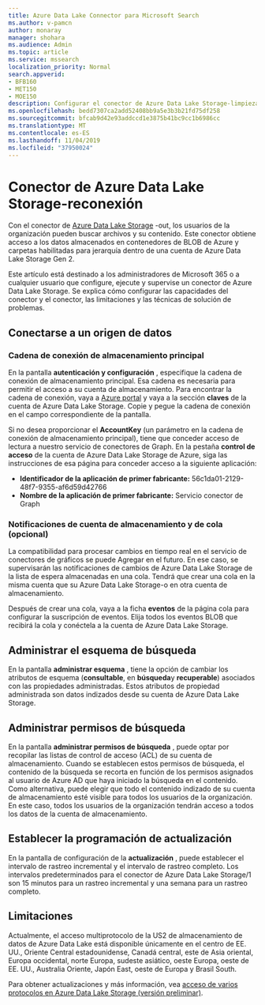 ```yaml
---
title: Azure Data Lake Connector para Microsoft Search
ms.author: v-pamcn
author: monaray
manager: shohara
ms.audience: Admin
ms.topic: article
ms.service: mssearch
localization_priority: Normal
search.appverid:
- BFB160
- MET150
- MOE150
description: Configurar el conector de Azure Data Lake Storage-limpieza para Microsoft Search
ms.openlocfilehash: bedd7307ca2add52408bb9a5e3b3b21fd75df258
ms.sourcegitcommit: bfcab9d42e93addccd1e3875b41bc9cc1b6986cc
ms.translationtype: MT
ms.contentlocale: es-ES
ms.lasthandoff: 11/04/2019
ms.locfileid: "37950024"
---
```

# <a name="azure-data-lake-storage-gen2-connector"></a>Conector de Azure Data Lake Storage-reconexión

Con el conector de [Azure Data Lake Storage](https://docs.microsoft.com/azure/storage/blobs/data-lake-storage-introduction) -out, los usuarios de la organización pueden buscar archivos y su contenido. Este conector obtiene acceso a los datos almacenados en contenedores de BLOB de Azure y carpetas habilitadas para jerarquía dentro de una cuenta de Azure Data Lake Storage Gen 2.

Este artículo está destinado a los administradores de Microsoft 365 o a cualquier usuario que configure, ejecute y supervise un conector de Azure Data Lake Storage. Se explica cómo configurar las capacidades del conector y el conector, las limitaciones y las técnicas de solución de problemas.

## <a name="connect-to-a-data-source"></a>Conectarse a un origen de datos

### <a name="primary-storage-connection-string"></a>Cadena de conexión de almacenamiento principal 
En la pantalla **autenticación y configuración** , especifique la cadena de conexión de almacenamiento principal. Esa cadena es necesaria para permitir el acceso a su cuenta de almacenamiento. Para encontrar la cadena de conexión, vaya a [Azure portal](https://ms.portal.azure.com/#home) y vaya a la sección **claves** de la cuenta de Azure Data Lake Storage. Copie y pegue la cadena de conexión en el campo correspondiente de la pantalla.

Si no desea proporcionar el **AccountKey** (un parámetro en la cadena de conexión de almacenamiento principal), tiene que conceder acceso de lectura a nuestro servicio de conectores de Graph. En la pestaña **control de acceso** de la cuenta de Azure Data Lake Storage de Azure, siga las instrucciones de esa página para conceder acceso a la siguiente aplicación:
* **Identificador de la aplicación de primer fabricante:** 56c1da01-2129-48f7-9355-af6d59d42766
* **Nombre de la aplicación de primer fabricante:** Servicio conector de Graph

### <a name="storage-account-and-queue-notifications-optional"></a>Notificaciones de cuenta de almacenamiento y de cola (opcional)
La compatibilidad para procesar cambios en tiempo real en el servicio de conectores de gráficos se puede Agregar en el futuro. En ese caso, se supervisarán las notificaciones de cambios de Azure Data Lake Storage de la lista de espera almacenadas en una cola. Tendrá que crear una cola en la misma cuenta que su Azure Data Lake Storage-o en otra cuenta de almacenamiento.

Después de crear una cola, vaya a la ficha **eventos** de la página cola para configurar la suscripción de eventos. Elija todos los eventos BLOB que recibirá la cola y conéctela a la cuenta de Azure Data Lake Storage.

## <a name="manage-the-search-schema"></a>Administrar el esquema de búsqueda
En la pantalla **administrar esquema** , tiene la opción de cambiar los atributos de esquema (**consultable**, en **búsqueda**y **recuperable**) asociados con las propiedades administradas. Estos atributos de propiedad administrada son datos indizados desde su cuenta de Azure Data Lake Storage.

## <a name="manage-search-permissions"></a>Administrar permisos de búsqueda
En la pantalla **administrar permisos de búsqueda** , puede optar por recopilar las listas de control de acceso (ACL) de su cuenta de almacenamiento. Cuando se establecen estos permisos de búsqueda, el contenido de la búsqueda se recorta en función de los permisos asignados al usuario de Azure AD que haya iniciado la búsqueda en el contenido. Como alternativa, puede elegir que todo el contenido indizado de su cuenta de almacenamiento esté visible para todos los usuarios de la organización. En este caso, todos los usuarios de la organización tendrán acceso a todos los datos de la cuenta de almacenamiento.
 
## <a name="set-the-refresh-schedule"></a>Establecer la programación de actualización
En la pantalla de configuración de la **actualización** , puede establecer el intervalo de rastreo incremental y el intervalo de rastreo completo. Los intervalos predeterminados para el conector de Azure Data Lake Storage/1 son 15 minutos para un rastreo incremental y una semana para un rastreo completo.
 
## <a name="limitations"></a>Limitaciones
Actualmente, el acceso multiprotocolo de la US2 de almacenamiento de datos de Azure Data Lake está disponible únicamente en el centro de EE. UU., Oriente Central estadounidense, Canadá central, este de Asia oriental, Europa occidental, norte Europa, sudeste asiático, oeste Europa, oeste de EE. UU., Australia Oriente, Japón East, oeste de Europa y Brasil South.

Para obtener actualizaciones y más información, vea [acceso de varios protocolos en Azure Data Lake Storage (versión preliminar)](https://docs.microsoft.com/azure/storage/blobs/data-lake-storage-multi-protocol-access).


